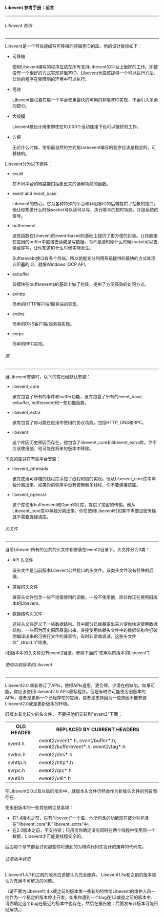 #### Libevent 参考手册：前言

---

###### Libevent 初识

---
Libevent是一个可快速编写可移植的非阻塞IO的库。他的设计目标如下：

- 可移植
	
	使用Libevent编写的程序应该在所有支持Libevent的平台上很好的工作。即使没有一个很好的方式实现非阻塞IO，Libevent也应该提供一个可以执行方法，让你的程序在受限制的环境中可以执行。
	
- 高效
	
	Libevent尝试着在每一个平台使用最快的可用的非阻塞IO实现，不会引入多余的部分。
	
- 大规模
	
	Livevent被设计用来即使在10,000个活动连接下也可以很好的工作。
	
- 方便
	
	无论什么时候，使用最自然的方式用Liebevent编写的程序应该是稳定的，可移植的。

Libevent分为以下组件：

- evutil
	
	在不同平台的网路接口抽象出来的通用功能的函数。
		
- event and event_base
	
	Libevent的核心。它为各种特殊的平台和非阻塞IO的后端提供了抽象的接口，他让你知道什么时候socket可以读可以写，执行基本的超时功能，扑捉系统的信号。
	
- bufferevent
	
	这些函数在Libevent的event-based的基础上提供了更方便的封装。让你直接在应用的buffer中直接去读或是写数据，而不是通知你什么时候socket可以去读或是写，让你知道IO什么时候实际发生。
	
	Bufferevebt接口有多个后端，所以他能充分利用系统提供的最快的方式处理非阻塞的IO，就像Windows IOCP API。
	
- evbuffer
	
	该模块在bufferevents的基础上做了封装，提供了方便高效的访问方式。
	
- evhttp

	简单的HTTP客户端/服务端的实现。
	
- evdns

	简单的DNS客户端/服务端实现。

- evrpc

	简单的RPC实现。
	
###### 库

---

当Libevent安装时，以下的库已经默认安装：

- libevent_core
	
	该库包含了所有的事件和buffer功能，该库包含了所有的event_base, evbuffer, bufferevent和一些功能函数。
	
- libevent_extra
	
	该库包含了你可能在应用中使用的协议功能，包括HTTP, DNS和RPC。
	
- libevent
	
	这个库因历史原因而存在，他包含了libevent_core和libevent_extra库。你不应该使用他，他可能在将来的版本中移除。

下面的库只在有些平台安装：

- libevent_pthreads
	
	该库使用可移植的线程库添加了线程和锁的实现。他从Libevent_core库中单独分离出来，如果你的程序中没有使用到多线程，你不要连接该库。
	
- libevent_openssl
	
	这个库使用bufferevent和OpenSSL库，提供了加密的传输。他从Libevent_core库中单独分离出来，你在使用Libevent时如果不需要加密传输就不需要连接该库。


###### 头文件

---

当前Libevent所有的公共的头文件都安装在event2目录下。头文件分为3类：

- API 头文件
	
	该头文件是当前版本Libevent公共接口的头文件。该类头文件没有特殊的后缀。
	
- 兼容的头文件
	
	兼容头文件包含一些不提倡使用的函数。一般不使用他，除非你正在使用旧版本的Libevent。
	
- 数据结构头文件
	
	这些头文件定义了一些数据结构。其中部分已经暴露出来方便你快速使用数据结构，一些因为历史原因暴露出来。直接使用依赖头文件中的数据结构会打破你编译出来的可执行文件的兼容性，有时非常难调试。这些头文件以"_struct.h"结束。

(旧版本中的头文件没有event2目录，参照下面的“使用以前版本的Libevent”)

###### 使用以前版本的Libevent

---

Libevent2.0 重新修订了APIs，使得APIs通用，更合理，少潜在的缺陷。如果可能，你应该使用Libevent2.0 APIs重写程序。但是有时你可能使用旧版本的APIs，或者是更新一个已经存在的应用，或者是支持因为一些原因不能安装Libevent2.0或是更新版本的环境。

旧版本有比较少的头文件， 不要把他们安装到"event2"下面：


<table>
	<tr>
		<th> OLD HEADER </th>
		<th> REPLACED BY CURRENT HEADERS </th>
	</tr>
	<tr>
		<td>event.h</td>
		<td>event2/event*.h, event/buffer*.h, event2/bufferevent*.h, event2/tag*.h</td>
	</tr>
	<tr>
		<td>evdns.h</td>
		<td>event2/dns*.h</td>
	</tr>
	<tr>
		<td>evhttp.h</td>
		<td>event2/http*.h</td>
	</tr>
	<tr>
		<td>evrpc.h</td>
		<td>event2/rpc*.h</td>
	</tr>
	<tr>
		<td>evutil.h</td>
		<td>event2/util*.h</td>
	</tr>
</table>

在Libevent2.0以及以后的版本中，就版本头文件仍然会作为新版头文件的包装而存在。

使用旧版本的一些其他的注意事项：

- 在1.4版本之前，只有"libevent"一个库，他所包含的功能现在被分别包含在"libevent_core"和"libevent_extra"中。
- 在2.0版本之前，不支持锁；只用当你确定没有同时在两个线程中使用同一个数据，Libevent才可能是线程安全的。

后面每个章节都会讨论那些你将遇到的为特殊代码库设计的废弃的代码库。

###### 注意版本状态

Libevent1.4.7和之前的版本应该被认为完全废弃。 Libevent1.3e和之前的版本被认为充满不可解决的问题。

（请不要为Libevent1.4.x或之前的版本发一些新的特性给Libevent的维护人员--他作为一个稳定的版本停止开发。如果你遇到一个bug在1.3或是之前的版本中，请你确定这个bug在最近的版本中也存在，然后在报告他：后面发布非版本可能已经解决。）